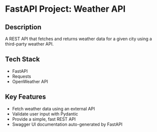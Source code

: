 # FastAPI Project: Weather API

## Description

A REST API that fetches and returns weather data for a given city using a third-party weather API.

## Tech Stack

- FastAPI
- Requests
- OpenWeather API

## Key Features

- Fetch weather data using an external API
- Validate user input with Pydantic
- Provide a simple, fast REST API
- Swagger UI documentation auto-generated by FastAPI
